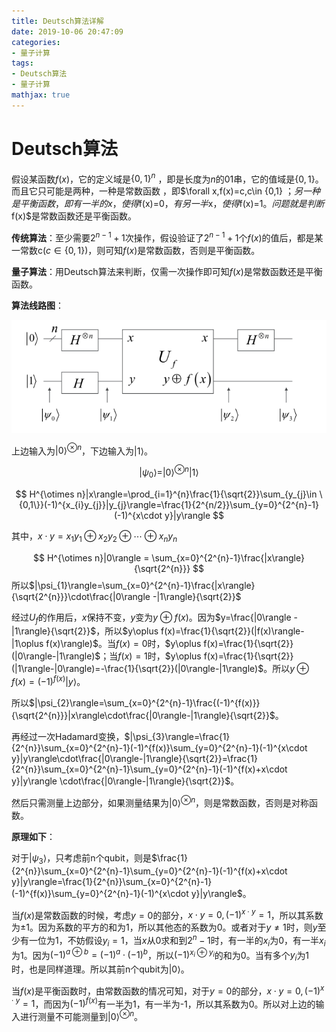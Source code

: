 ```yaml
---
title: Deutsch算法详解
date: 2019-10-06 20:47:09
categories:
- 量子计算
tags:
- Deutsch算法
- 量子计算
mathjax: true
---
```


# Deutsch算法

假设某函数$f(x)$，它的定义域是$\{0,1\}^n$ ，即是长度为$n$的01串，它的值域是$\{0,1\}$。而且它只可能是两种，一种是常数函数 ，即$\forall x,f(x)=c,c\in \{0,1\} $；另一种是平衡函数，即有一半的x，使得$f(x)=0$，有另一半$x$，使得$f(x)=1$。问题就是判断$f(x)$是常数函数还是平衡函数。

**传统算法**：至少需要$2^{n-1}+1$次操作，假设验证了$2^{n-1}+1$个$f(x)$的值后，都是某一常数c($c\in \{0,1\}$)，则可知$f(x)$是常数函数，否则是平衡函数。

**量子算法**：用Deutsch算法来判断，仅需一次操作即可知$f(x)$是常数函数还是平衡函数。

**算法线路图**：

![](intorduction-of-deutsch-algorithm/circuit-of-deutsch-algorithm.png)

上边输入为$|0\rangle^{\otimes n}$，下边输入为$|1\rangle$。

$$
|\psi_{0}\rangle=|0\rangle^{\otimes n}|1\rangle
$$

$$
H^{\otimes n}|x\rangle=\prod_{i=1}^{n}\frac{1}{\sqrt{2}}\sum_{y_{j}\in \{0,1\}}(-1)^{x_{i}y_{j}}|y_{j}\rangle=\frac{1}{2^{n/2}}\sum_{y=0}^{2^{n}-1}(-1)^{x\cdot y}|y\rangle
$$

其中，$x\cdot y=x_{1}y_{1}\oplus x_{2}y_{2}\oplus\cdots\oplus x_{n}y_{n}$

$$
H^{\otimes n}|0\rangle = \sum_{x=0}^{2^{n}-1}\frac{|x\rangle}{\sqrt{2^{n}}}
$$
所以$|\psi_{1}\rangle=\sum_{x=0}^{2^{n}-1}\frac{|x\rangle}{\sqrt{2^{n}}}\cdot\frac{|0\rangle -|1\rangle}{\sqrt{2}}$

经过$U_{f}$的作用后，$x$保持不变，$y$变为$y\oplus f(x)$。因为$y=\frac{|0\rangle -|1\rangle}{\sqrt{2}}$，所以$y\oplus f(x)=\frac{1}{\sqrt{2}}(|f(x)\rangle-|1\oplus f(x)\rangle)$。当$f(x)=0$时，$y\oplus f(x)=\frac{1}{\sqrt{2}}(|0\rangle-|1\rangle)$；当$f(x)=1$时，$y\oplus f(x)=\frac{1}{\sqrt{2}}(|1\rangle-|0\rangle)=-\frac{1}{\sqrt{2}}(|0\rangle-|1\rangle)$。所以$y\oplus f(x)=(-1)^{f(x)}|y\rangle$。

所以$|\psi_{2}\rangle=\sum_{x=0}^{2^{n}-1}\frac{(-1)^{f(x)}}{\sqrt{2^{n}}}|x\rangle\cdot\frac{|0\rangle-|1\rangle}{\sqrt{2}}$。

再经过一次Hadamard变换，$|\psi_{3}\rangle=\frac{1}{2^{n}}\sum_{x=0}^{2^{n}-1}(-1)^{f(x)}\sum_{y=0}^{2^{n}-1}(-1)^{x\cdot y}|y\rangle\cdot\frac{|0\rangle-|1\rangle}{\sqrt{2}}=\frac{1}{2^{n}}\sum_{x=0}^{2^{n}-1}\sum_{y=0}^{2^{n}-1}(-1)^{f(x)+x\cdot y}|y\rangle \cdot\frac{|0\rangle-|1\rangle}{\sqrt{2}}$。

然后只需测量上边部分，如果测量结果为$|0\rangle^{\otimes n}$，则是常数函数，否则是对称函数。

<!-- more -->

**原理如下**：

对于$|\psi_{3}\rangle$，只考虑前n个qubit，则是$\frac{1}{2^{n}}\sum_{x=0}^{2^{n}-1}\sum_{y=0}^{2^{n}-1}(-1)^{f(x)+x\cdot y}|y\rangle=\frac{1}{2^{n}}\sum_{x=0}^{2^{n}-1}(-1)^{f(x)}\sum_{y=0}^{2^{n}-1}(-1)^{x\cdot y}|y\rangle$。

当$f(x)$是常数函数的时候，考虑$y=0$的部分，$x\cdot y=0,(-1)^{x\cdot y}=1$，所以其系数为$\pm 1$。因为系数的平方的和为1，所以其他态的系数为0。或者对于$y\neq 1$时，则$y$至少有一位为1，不妨假设$y_{i}=1$，当$x$从0求和到$2^{n}-1$时，有一半的$x_{i}$为0，有一半$x_{i}$为1。因为$(-1)^{a\oplus b}=(-1)^{a}\cdot (-1)^{b}$，所以$(-1)^{x_{i}\oplus y_{i}}$的和为0。当有多个$y_{i}$为1时，也是同样道理。所以其前n个qubit为$|0\rangle$。

当$f(x)$是平衡函数时，由常数函数的情况可知，对于$y=0$的部分，$x\cdot y=0,(-1)^{x\cdot y}=1$，而因为$(-1)^{f(x)}$有一半为1，有一半为-1，所以其系数为0。所以对上边的输入进行测量不可能测量到$|0\rangle ^{\otimes n}$。

